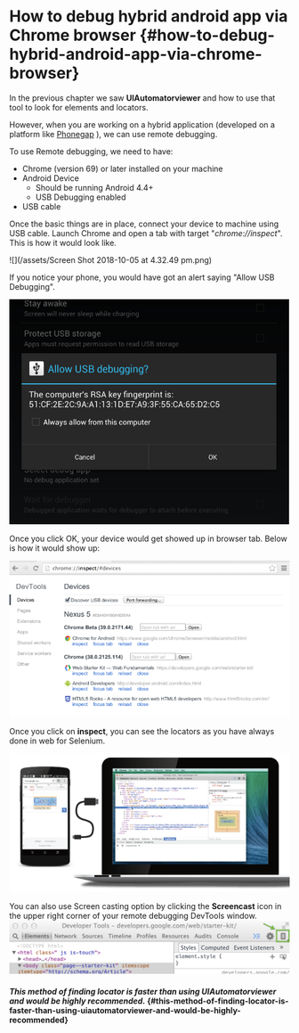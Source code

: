 # How to debug hybrid android app via Chrome browser {#how-to-debug-hybrid-android-app-via-chrome-browser}

In the previous chapter we saw **UIAutomatorviewer** and how to use that tool to look for elements and locators.

However, when you are working on a hybrid application \(developed on a platform like [Phonegap](http://phonegap.com/) \), we can use remote debugging.

To use Remote debugging, we need to have:

* Chrome \(version 69\) or later installed on your machine
* Android Device
  * Should be running Android 4.4+
  * USB Debugging enabled
* USB cable

Once the basic things are in place, connect your device to machine using USB cable. Launch Chrome and open a tab with target "_chrome://inspect_". This is how it would look like.

![](/assets/Screen Shot 2018-10-05 at 4.32.49 pm.png)

If you notice your phone, you would have got an alert saying "Allow USB Debugging".

![](/assets/USB_Debugging.png)

Once you click OK, your device would get showed up in browser tab. Below is how it would show up:

![](/assets/chrome-inspect-devices.png)

Once you click on **inspect**, you can see the locators as you have always done in web for Selenium.

![](/assets/remote-debug-banner.png)

You can also use Screen casting option by clicking the **Screencast** icon in the upper right corner of your remote debugging DevTools window.![](/assets/screencast-icon-location.png)

#### _This method of finding locator is faster than using UIAutomatorviewer and would be highly recommended._ {#this-method-of-finding-locator-is-faster-than-using-uiautomatorviewer-and-would-be-highly-recommended}



